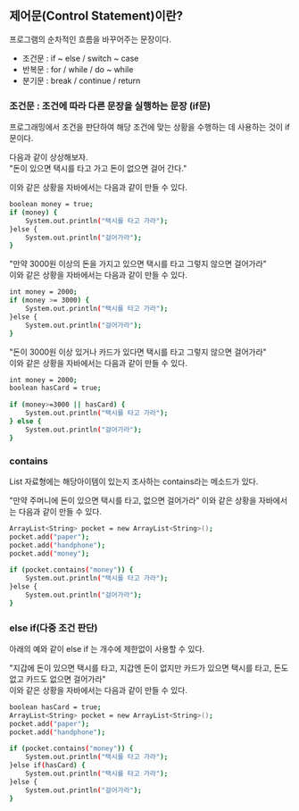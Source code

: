 ## 제어문(Control Statement)이란?
프로그램의 순차적인 흐름을 바꾸어주는 문장이다.  
- 조건문 : if ~ else / switch ~ case
- 반복문 : for / while / do ~ while
- 분기문 : break / continue / return

### 조건문 : 조건에 따라 다른 문장을 실행하는 문장 (if문)

프로그래밍에서 조건을 판단하여 해당 조건에 맞는 상황을 수행하는 데 사용하는 것이 if문이다.

다음과 같이 상상해보자.  
"돈이 있으면 택시를 타고 가고 돈이 없으면 걸어 간다."  
  
이와 같은 상황을 자바에서는 다음과 같이 만들 수 있다.
```sh
boolean money = true;  
if (money) {  
    System.out.println("택시를 타고 가라");  
}else {  
    System.out.println("걸어가라");  
}
```
  
"만약 3000원 이상의 돈을 가지고 있으면 택시를 타고 그렇지 않으면 걸어가라"  
이와 같은 상황을 자바에서는 다음과 같이 만들 수 있다.  

```sh
int money = 2000;  
if (money >= 3000) {  
    System.out.println("택시를 타고 가라");  
}else {  
    System.out.println("걸어가라");  
}
```

"돈이 3000원 이상 있거나 카드가 있다면 택시를 타고 그렇지 않으면 걸어가라"  
이와 같은 상황을 자바에서는 다음과 같이 만들 수 있다.  

```sh
int money = 2000;  
boolean hasCard = true;  
  
if (money>=3000 || hasCard) {  
    System.out.println("택시를 타고 가라");  
} else {  
    System.out.println("걸어가라");  
}
```

### contains
List 자료형에는 해당아이템이 있는지 조사하는 contains라는 메소드가 있다.  
  
"만약 주머니에 돈이 있으면 택시를 타고, 없으면 걸어가라"
이와 같은 상황을 자바에서는 다음과 같이 만들 수 있다.  
```sh
ArrayList<String> pocket = new ArrayList<String>();  
pocket.add("paper");  
pocket.add("handphone");  
pocket.add("money");  
  
if (pocket.contains("money")) {  
    System.out.println("택시를 타고 가라");  
}else {  
    System.out.println("걸어가라");  
}  
```

### else if(다중 조건 판단)
아래의 예와 같이 else if 는 개수에 제한없이 사용할 수 있다.  
  
"지갑에 돈이 있으면 택시를 타고, 지갑엔 돈이 없지만 카드가 있으면 택시를 타고, 돈도 없고 카드도 없으면 걸어가라"  
이와 같은 상황을 자바에서는 다음과 같이 만들 수 있다.  

```sh
boolean hasCard = true;  
ArrayList<String> pocket = new ArrayList<String>();  
pocket.add("paper");  
pocket.add("handphone");  
  
if (pocket.contains("money")) {  
    System.out.println("택시를 타고 가라");  
}else if(hasCard) {  
    System.out.println("택시를 타고 가라");  
}else {  
    System.out.println("걸어가라");  
}
```

